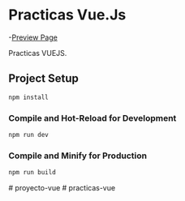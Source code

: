 # Practicas Vue.Js

-[Preview Page](https://vuejs-practicas.netlify.app/)

Practicas VUEJS.

## Project Setup

```sh
npm install
```

### Compile and Hot-Reload for Development

```sh
npm run dev
```

### Compile and Minify for Production

```sh
npm run build
```
#   p r o y e c t o - v u e  
 #   p r a c t i c a s - v u e  
 